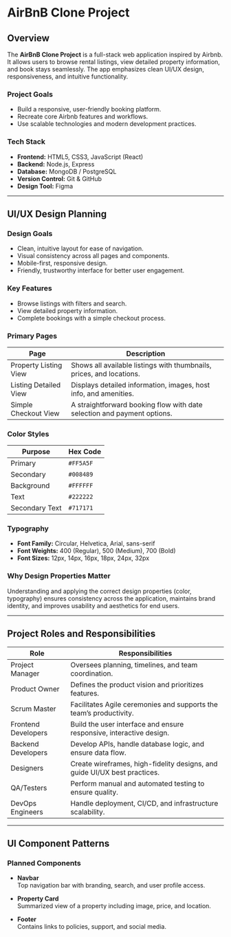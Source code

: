 # AirBnB Clone Project

## Overview

The **AirBnB Clone Project** is a full-stack web application inspired by Airbnb. It allows users to browse rental listings, view detailed property information, and book stays seamlessly. The app emphasizes clean UI/UX design, responsiveness, and intuitive functionality.

### Project Goals

- Build a responsive, user-friendly booking platform.
- Recreate core Airbnb features and workflows.
- Use scalable technologies and modern development practices.

### Tech Stack

- **Frontend:** HTML5, CSS3, JavaScript (React)
- **Backend:** Node.js, Express
- **Database:** MongoDB / PostgreSQL
- **Version Control:** Git & GitHub
- **Design Tool:** Figma

---

## UI/UX Design Planning

### Design Goals

- Clean, intuitive layout for ease of navigation.
- Visual consistency across all pages and components.
- Mobile-first, responsive design.
- Friendly, trustworthy interface for better user engagement.

### Key Features

- Browse listings with filters and search.
- View detailed property information.
- Complete bookings with a simple checkout process.

### Primary Pages

| Page                  | Description                                                                 |
|-----------------------|-----------------------------------------------------------------------------|
| Property Listing View | Shows all available listings with thumbnails, prices, and locations.        |
| Listing Detailed View | Displays detailed information, images, host info, and amenities.            |
| Simple Checkout View  | A straightforward booking flow with date selection and payment options.     |

### Color Styles

| Purpose           | Hex Code   |
|-------------------|------------|
| Primary           | `#FF5A5F`  |
| Secondary         | `#008489`  |
| Background        | `#FFFFFF`  |
| Text              | `#222222`  |
| Secondary Text    | `#717171`  |

### Typography

- **Font Family:** Circular, Helvetica, Arial, sans-serif
- **Font Weights:** 400 (Regular), 500 (Medium), 700 (Bold)
- **Font Sizes:** 12px, 14px, 16px, 18px, 24px, 32px

### Why Design Properties Matter

Understanding and applying the correct design properties (color, typography) ensures consistency across the application, maintains brand identity, and improves usability and aesthetics for end users.

---

## Project Roles and Responsibilities

| Role                | Responsibilities                                                                 |
|---------------------|----------------------------------------------------------------------------------|
| Project Manager     | Oversees planning, timelines, and team coordination.                             |
| Product Owner       | Defines the product vision and prioritizes features.                             |
| Scrum Master        | Facilitates Agile ceremonies and supports the team’s productivity.               |
| Frontend Developers | Build the user interface and ensure responsive, interactive design.              |
| Backend Developers  | Develop APIs, handle database logic, and ensure data flow.                       |
| Designers           | Create wireframes, high-fidelity designs, and guide UI/UX best practices.        |
| QA/Testers          | Perform manual and automated testing to ensure quality.                          |
| DevOps Engineers    | Handle deployment, CI/CD, and infrastructure scalability.                        |

---

## UI Component Patterns

### Planned Components

- **Navbar**  
  Top navigation bar with branding, search, and user profile access.

- **Property Card**  
  Summarized view of a property including image, price, and location.

- **Footer**  
  Contains links to policies, support, and social media.
